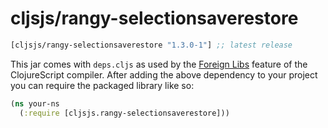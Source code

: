 # cljsjs/rangy-selectionsaverestore

[](dependency)
```clojure
[cljsjs/rangy-selectionsaverestore "1.3.0-1"] ;; latest release
```
[](/dependency)

This jar comes with `deps.cljs` as used by the [Foreign Libs][flibs] feature
of the ClojureScript compiler. After adding the above dependency to your project
you can require the packaged library like so:


```clojure
(ns your-ns
  (:require [cljsjs.rangy-selectionsaverestore]))
```


[flibs]: https://github.com/clojure/clojurescript/wiki/Packaging-Foreign-Dependencies
